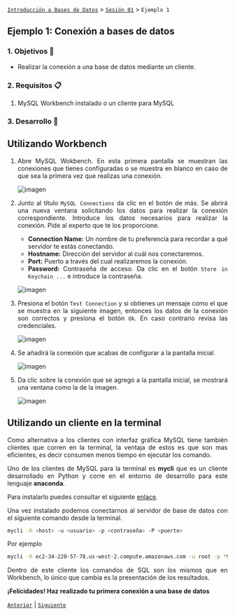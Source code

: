 [`Introducción a Bases de Datos`](../../Readme.md) > [`Sesión 01`](../Readme.md) > `Ejemplo 1`

## Ejemplo 1: Conexión a bases de datos

<div style="text-align: justify;">

### 1. Objetivos :dart:

- Realizar la conexión a una base de datos mediante un cliente.

### 2. Requisitos :clipboard:

1. MySQL Workbench instalado o un cliente para MySQL

### 3. Desarrollo :rocket:

## Utilizando Workbench

1. Abre MySQL Wokbench. En esta primera pantalla se muestran las conexiones que tienes configuradas o se muestra en blanco en caso de que sea la primera vez que realizas una conexión.

   ![imagen](imagenes/s1-w1.png)

2. Junto al título `MySQL Connections` da clic en el botón de más. Se abrirá una nueva ventana solicitando los datos para realizar la conexión correspondiente. Introduce los datos necesarios para realizar la conexión. Pide al experto que te los proporcione.

   - **Connection Name:** Un nombre de tu preferencia para recordar a qué servidor te estás conectando.
   - **Hostname:** Dirección del servidor al cuál nos conectaremos.
   - **Port:** Puerto a través del cual realizaremos la conexión.
   - **Password:** Contraseña de acceso. Da clic en el botón `Store in Keychain ...` e introduce la contraseña.
   
   ![imagen](imagenes/s1-w2.png)

3. Presiona el botón `Test Connection` y si obtienes un mensaje como el que se muestra en la siguiente imagen, entonces los datos de la conexión son correctos y presiona el botón `Ok`. En caso contrario revisa las credenciales.

   ![imagen](imagenes/s1-w3.png)

4. Se añadirá la conexión que acabas de configurar a la pantalla inicial.

   ![imagen](imagenes/s1-w4.png)

5. Da clic sobre la conexión que se agregó a la pantalla inicial, se mostrará una ventana como la de la imagen.

   ![imagen](imagenes/s1-w5.png)

## Utilizando un cliente en la terminal

Como alternativa a los clientes con interfaz gráfica MySQL tiene también clientes que corren en la terminal, la ventaja de estos es que son mas eficientes, es decir consumen menos tiempo en ejecutar los comando.

Uno de los clientes de MySQL para la terminal es **mycli** que es un cliente desarrollado en Python y corre en el entorno de desarrollo para este lenguaje **anaconda**. 

Para instalarlo puedes consultar el siguiente [enlace](https://www.mycli.net/install).

Una vez instalado podemos conectarnos al servidor de base de datos con el siguiente comando desde la terminal.

```bash
mycli -h <host> -u <usuario> -p <contraseña> -P <puerto>
```

Por ejemplo

```bash
mycli -h ec2-34-220-57-78.us-west-2.compute.amazonaws.com -u root -p *9ak/oVTwtY_eI:. -P 3306
``` 

Dentro de este cliente los comandos de SQL son los mismos que en Workbench, lo único que cambia es la presentación de los resultados.

**¡Felicidades! Haz realizado tu primera conexión a una base de datos**

[`Anterior`](../Readme.md#bases-de-datos-relacionales) | [`Siguiente`](../Readme.md#estructura-de-una-tabla)

</div>
